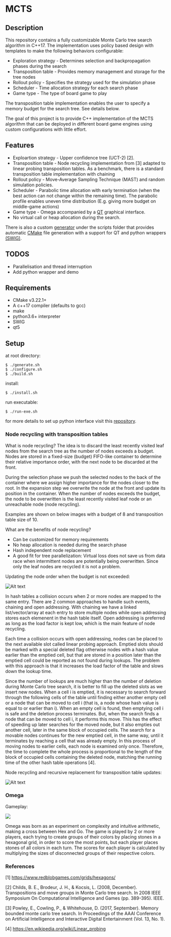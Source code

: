 # MCTS

## Description

This repository contains a fully customizable Monte Carlo tree search algorithm in C++17. The implementation uses policy based design with templates to make the following behaviors configurable:

* Exploration strategy - Determines selection and backpropagation phases during the search
* Transposition table - Provides memory management and storage for the tree nodes
* Rollout policy - Specifies the strategy used for the simulation phase
* Scheduler - Time allocation strategy for each search phase
* Game type - The type of board game to play

The transposition table implementation enables the user to specify a memory budget for the search tree. See details below.

The goal of this project is to provide C++ implementation of the MCTS algorithm that can be deployed in different board game engines using custom configurations with little effort.

## Features

* Exploartion strategy - Upper confidence tree (UCT-2) [2].
* Transposition table - Node recycling implementation from [3] adapted to linear probing transposition tables. As a benchmark, there is a standard transposition table implementation with chaining
* Rollout policy - Move-Average Sampling Technique (MAST) and random simulation policies.
* Scheduler - Parabolic time allocation with early termination (when the best action can not change within the remaining time). The parabolic profile enables uneven time distribution (E.g. giving more budget on middle-game actions)
* Game type - Omega accompanied by a [QT](https://www.qt.io/) graphical interface.
* No virtual call or heap allocation during the search.

There is also a custom [generator](https://github.com/Aenteas/cmake-generator) under the scripts folder that provides automatic [CMake](https://cmake.org/) file generation with a support for QT and python wrappers [(SWIG)](http://www.swig.org).

## TODOS

* Parallelisation and thread interruption
* Add python wrapper and demo

## Requirements

* CMake v3.22.1+
* A c++17 compiler (defaults to gcc)
* make
* python3.6+ interpreter
* SWIG
* qt5

## Setup

at root directory:
```
$ ./generate.sh
$ ./configure.sh
$ ./build.sh
```

install:
```
$ ./install.sh
```

run executable:
```
$ ./run-exe.sh
```

for more details to set up python interface visit this [repository](https://github.com/Aenteas/cmake-generator).

### Node recycling with transposition tables

What is node recycling? The idea is to discard the least recently visited leaf nodes from the search tree as the number of nodes exceeds a budget. Nodes are stored in a fixed-size (budget) FIFO-like container to determine their relative importance order, with the next node to be discarded at the front. 

During the selection phase we push the selected nodes to the back of the container where we assign higher importance for the nodes closer to the root. In the expansion step we overwrite the node at the front and update its position in the container. When the number of nodes exceeds the budget, the node to be overwritten is the least recently visited leaf node or an unreachable node (node recycling).

Examples are shown on below images with a budget of 8 and transposition table size of 10.

What are the benefits of node recycling?

* Can be customized for memory requirements
* No heap allocation is needed during the search phase
* Hash independent node replacement
* A good fit for tree parallelization: Virtual loss does not save us from data race when intermittent nodes are potentially being overwritten. Since only the leaf nodes are recycled it is not a problem.

Updating the node order when the budget is not exceeded:

![Alt text](add.png?raw=true "adding")

In hash tables a collision occurs when 2 or more nodes are mapped to the same entry. There are 2 common approaches to handle such events, chaining and open addressing. With chaining we have a linked list/vector/array at each entry to store multiple nodes while open addressing stores each elemenent in the hash table itself. Open addressing is preferred as long as the load factor is kept low, which is the main feature of node recycling.

Each time a collision occurs with open addressing, nodes can be placed to the next available slot called linear probing approach. Emptied slots should be marked with a special deleted flag otherwise nodes with a hash value earlier than the emptied cell, but that are stored in a position later than the emptied cell could be reported as not found during lookups. The problem with this approach is that it increases the load factor of the table and slows down the lookup time. 

Since the number of lookups are much higher than the number of deletion during Monte Carlo tree search, it is better to fill up the deleted slots as we insert new nodes.
When a cell i is emptied, it is necessary to search forward through the following cells of the table until finding either another empty cell or a node that can be moved to cell i (that is, a node whose hash value is equal to or earlier than i). When an empty cell is found, then emptying cell i is safe and the deletion process terminates. But, when the search finds a node that can be moved to cell i, it performs this move. This has the effect of speeding up later searches for the moved node, but it also empties out another cell, later in the same block of occupied cells. The search for a movable nodes continues for the new emptied cell, in the same way, until it terminates by reaching a cell that was already empty. In this process of moving nodes to earlier cells, each node is examined only once. Therefore, the time to complete the whole process is proportional to the length of the block of occupied cells containing the deleted node, matching the running time of the other hash table operations [4].

Node recycling and recursive replacement for transposition table updates:

![Alt text](recycling.png?raw=true "recycling")

### Omega

Gameplay:

![](gameplay.gif)

Omega was born as an experiment on complexity and intuitive arithmetic, making a cross between Hex and Go. The game is played by
2 or more players, each trying to create groups of their colors by placing stones in a hexagonal grid, in order to score the most points, but 
each player places stones of all colors in each turn. The scores for each player is calculated by multiplying the sizes of disconnected groups 
of their respective colors.

### References

[1] https://www.redblobgames.com/grids/hexagons/

[2] Childs, B. E., Brodeur, J. H., & Kocsis, L. (2008, December). Transpositions and move groups in Monte Carlo tree search. In 2008 IEEE Symposium On Computational Intelligence and Games (pp. 389-395). IEEE.

[3] Powley, E., Cowling, P., & Whitehouse, D. (2017, September). Memory bounded monte carlo tree search. In Proceedings of the AAAI Conference on Artificial Intelligence and Interactive Digital Entertainment (Vol. 13, No. 1).

[4] https://en.wikipedia.org/wiki/Linear_probing
